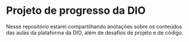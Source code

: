 # Projeto de progresso da DIO

Nesse repositório estarei compartilhando anotações sobre os conteúdos das aulas da plataforma da DIO, além de desafios de projeto e de código.
